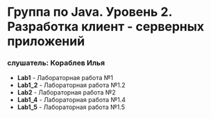 # Группа по Java. Уровень 2. Разработка клиент - серверных приложений

### слушатель: Кораблев Илья


* __Lab1__ - Лабораторная работа №1
* __Lab1_2__ - Лабораторная работа №1.2 
* __Lab2__ - Лабораторная работа №2
* __Lab1_4__ - Лабораторная работа №1.4
* __Lab1_5__ - Лабораторная работа №1.5